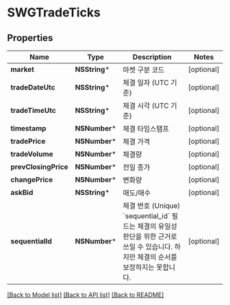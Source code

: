 # SWGTradeTicks

## Properties
Name | Type | Description | Notes
------------ | ------------- | ------------- | -------------
**market** | **NSString*** | 마켓 구분 코드 | [optional] 
**tradeDateUtc** | **NSString*** | 체결 일자 (UTC 기준) | [optional] 
**tradeTimeUtc** | **NSString*** | 체결 시각 (UTC 기준) | [optional] 
**timestamp** | **NSNumber*** | 체결 타임스탬프 | [optional] 
**tradePrice** | **NSNumber*** | 체결 가격 | [optional] 
**tradeVolume** | **NSNumber*** | 체결량 | [optional] 
**prevClosingPrice** | **NSNumber*** | 전일 종가 | [optional] 
**changePrice** | **NSNumber*** | 변화량 | [optional] 
**askBid** | **NSString*** | 매도/매수 | [optional] 
**sequentialId** | **NSNumber*** | 체결 번호 (Unique) &#x60;sequential_id&#x60; 필드는 체결의 유일성 판단을 위한 근거로 쓰일 수 있습니다. 하지만 체결의 순서를 보장하지는 못합니다.  | [optional] 

[[Back to Model list]](../README.md#documentation-for-models) [[Back to API list]](../README.md#documentation-for-api-endpoints) [[Back to README]](../README.md)


